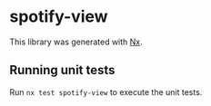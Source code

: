 # spotify-view

This library was generated with [Nx](https://nx.dev).

## Running unit tests

Run `nx test spotify-view` to execute the unit tests.
